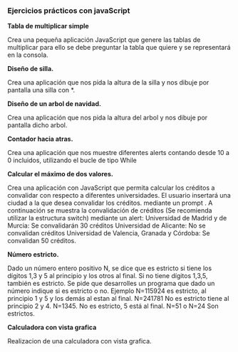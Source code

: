 
<h3>Ejercicios prácticos con javaScript</h3>

<p><strong>Tabla de multiplicar simple</strong></p>
<p>Crea una pequeña aplicación JavaScript que genere las tablas de multiplicar para ello se debe preguntar la tabla que quiere y se representará en la consola.</p>

<p><strong>Diseño de silla.</strong></p>
<p>Crea una aplicación que nos pida la altura de la silla y nos dibuje por pantalla una silla con *.</p>

<p><strong>Diseño de un arbol de navidad.</strong></p>
<p>Crea una aplicación que nos pida la altura del arbol y nos dibuje por pantalla dicho arbol.</p>

<p><strong>Contador hacia atras.</strong></p>
<p>Crea una aplicación que nos muestre diferentes alerts contando desde 10 a 0 incluidos, utilizando el bucle de tipo While</p>

<p><strong>Calcular el máximo de dos valores.</strong></p>
<p>Crea una aplicación con JavaScript que permita calcular los créditos a convalidar con respecto a diferentes universidades. El usuario insertará una ciudad a la que desea convalidar los créditos. mediante un prompt .
A continuación se muestra la convalidación de créditos (Se recomienda utilizar la estructura switch) mediante un alert:
Universidad de Madrid y de Murcia: Se convalidarán 30 créditos
Universidad de Alicante: No se convalidan créditos
Universidad de Valencia, Granada y Córdoba: Se convalidan 50 créditos.</p>

<p><strong>Número estricto.</strong></p>
<p>Dado un número entero positivo N, se dice que es estricto si tiene los dígitos 1,3 y 5 al principio y los otros al final. Si no tiene dígitos 1,3,5, también es estricto.
Se pide que desarrolles un programa que dado un número indique si es estricto o no.
Ejemplo N=115924 es estricto, al principio 1 y 5 y los demás al estan al final.
N=241781 No es estricto tiene al principio 2 y 4. N=1345. No es estricto, 5 está al final.
N=51 o N=24 Son estrictos.</p>

<p><strong>Calculadora con vista grafica</strong></p>
<p>Realizacion de una calculadora con vista grafica.</p>

